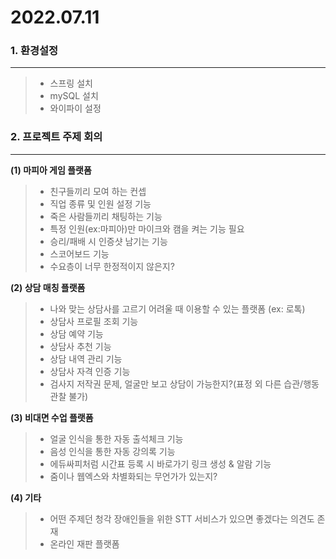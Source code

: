 # 2022.07.11

### 1. 환경설정
--------------------
>- 스프링 설치
>- mySQL 설치
>- 와이파이 설정



### 2. 프로젝트 주제 회의
---------------------
**(1) 마피아 게임 플랫폼**
>    - 친구들끼리 모여 하는 컨셉
>    - 직업 종류 및 인원 설정 기능
>    - 죽은 사람들끼리 채팅하는 기능
>    - 특정 인원(ex:마피아)만 마이크와 캠을 켜는 기능 필요
>    - 승리/패배 시 인증샷 남기는 기능
>    - 스코어보드 기능
>    - 수요층이 너무 한정적이지 않은지?


**(2) 상담 매칭 플랫폼**
>   - 나와 맞는 상담사를 고르기 어려울 때 이용할 수 있는 플랫폼 (ex: 로톡)
>   - 상담사 프로필 조회 기능
>   - 상담 예약 기능
>   - 상담사 추천 기능
>   - 상담 내역 관리 기능
>   - 상담사 자격 인증 기능
>   - 검사지 저작권 문제, 얼굴만 보고 상담이 가능한지?(표정 외 다른 습관/행동 관찰 불가)


**(3) 비대면 수업 플랫폼**
>   - 얼굴 인식을 통한 자동 출석체크 기능
>   - 음성 인식을 통한 자동 강의록 기능
>   - 에듀싸피처럼 시간표 등록 시 바로가기 링크 생성 & 알람 기능
>   - 줌이나 웹엑스와 차별화되는 무언가가 있는지?


**(4) 기타**
>   - 어떤 주제던 청각 장애인들을 위한 STT 서비스가 있으면 좋겠다는 의견도 존재
>   - 온라인 재판 플랫폼
